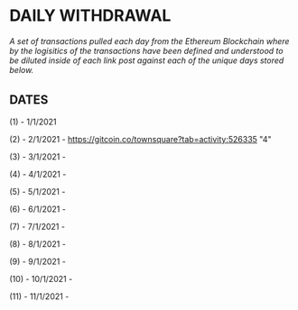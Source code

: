 # DAILY WITHDRAWAL

###### A set of transactions pulled each day from the Ethereum Blockchain where by the logisitics of the transactions have been defined and understood to be diluted inside of each link post against each of the unique days stored below.

## DATES

(1) - 1/1/2021 

(2) - 2/1/2021 - https://gitcoin.co/townsquare?tab=activity:526335 "4"

(3) - 3/1/2021 -

(4) - 4/1/2021 -

(5) - 5/1/2021 -

(6) - 6/1/2021 - 

(7) - 7/1/2021 -

(8) - 8/1/2021 -

(9) - 9/1/2021 -

(10) - 10/1/2021 -

(11) - 11/1/2021 -
